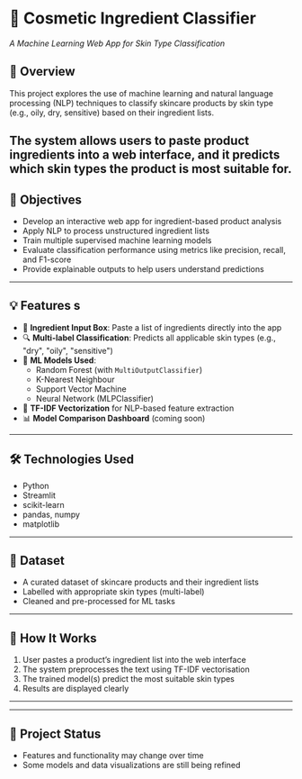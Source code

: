 # 🧴 Cosmetic Ingredient Classifier
*A Machine Learning Web App for Skin Type Classification*

## 📌 Overview  
This project explores the use of machine learning and natural language processing (NLP) techniques to classify skincare products by skin type (e.g., oily, dry, sensitive) based on their ingredient lists.

The system allows users to paste product ingredients into a web interface, and it predicts which skin types the product is most suitable for.
---

## 🎯 Objectives  
- Develop an interactive web app for ingredient-based product analysis  
- Apply NLP to process unstructured ingredient lists  
- Train multiple supervised machine learning models  
- Evaluate classification performance using metrics like precision, recall, and F1-score  
- Provide explainable outputs to help users understand predictions  

---

## 💡 Features s 
- 🌿 **Ingredient Input Box**: Paste a list of ingredients directly into the app  
- 🔍 **Multi-label Classification**: Predicts all applicable skin types (e.g., "dry", "oily", "sensitive")  
- 🧠 **ML Models Used**:  
  - Random Forest (with `MultiOutputClassifier`)  
  - K-Nearest Neighbour  
  - Support Vector Machine  
  - Neural Network (MLPClassifier)  
- 🧾 **TF-IDF Vectorization** for NLP-based feature extraction  
- 📊 **Model Comparison Dashboard** (coming soon)  

---

## 🛠 Technologies Used  
- Python  
- Streamlit  
- scikit-learn  
- pandas, numpy  
- matplotlib  

---

## 🧪 Dataset  
- A curated dataset of skincare products and their ingredient lists  
- Labelled with appropriate skin types (multi-label)  
- Cleaned and pre-processed for ML tasks  

---

## 🧩 How It Works  
1. User pastes a product’s ingredient list into the web interface  
2. The system preprocesses the text using TF-IDF vectorisation  
3. The trained model(s) predict the most suitable skin types  
4. Results are displayed clearly

---
---

## 🚧 Project Status  
- Features and functionality may change over time  
- Some models and data visualizations are still being refined  


